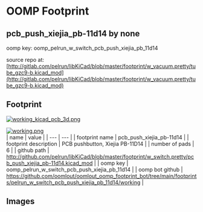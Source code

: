 # OOMP Footprint  
## pcb_push_xiejia_pb-11d14  by none  
  
oomp key: oomp_pelrun_w_switch_pcb_push_xiejia_pb_11d14  
  
source repo at: [http://gitlab.com/pelrun/libKiCad/blob/master/footprint/w_vacuum.pretty/tube_gzc9-b.kicad_mod](http://gitlab.com/pelrun/libKiCad/blob/master/footprint/w_vacuum.pretty/tube_gzc9-b.kicad_mod)  
## Footprint  
  
[![working_kicad_pcb_3d.png](working_kicad_pcb_3d_600.png)](working_kicad_pcb_3d.png)  
  
[![working.png](working_600.png)](working.png)  
| name | value | 
| --- | --- | 
| footprint name | pcb_push_xiejia_pb-11d14 | 
| footprint description | PCB pushbutton, Xiejia PB-11D14 | 
| number of pads | 6 | 
| github path | http://github.com/pelrun/libKiCad/blob/master/footprint/w_switch.pretty/pcb_push_xiejia_pb-11d14.kicad_mod | 
| oomp key | oomp_pelrun_w_switch_pcb_push_xiejia_pb_11d14 | 
| oomp bot github | https://github.com/oomlout/oomlout_oomp_footprint_bot/tree/main/footprints/pelrun_w_switch_pcb_push_xiejia_pb_11d14/working | 
## Images  
